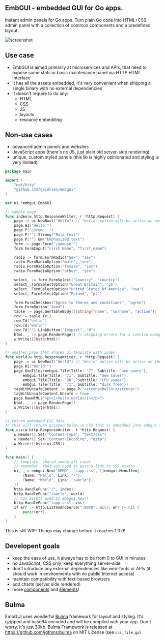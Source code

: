 ## EmbGUI - embedded GUI for Go apps. 

Instant admin panels for Go apps. Turn plain Go code into HTML+CSS admin panel with a collection of common components and a predefined layout.

<img src="https://raw.githubusercontent.com/gsiehien/embgui/master/examples/screenshot.png" alt="screenshot" style="max-width:100%;"></a>

## Use case

* EmbGUI is aimed primarily at microservices and APIs, that need to expose some stats or basic maintenance panel via HTTP HTML interface
* it has all the assets embedded, it's very convenient when shipping a single binary with no external dependencies
* it doesn't require to do any:
	* HTML
	* CSS
	* JS
	* layouts
	* resource embedding

## Non-use cases

* advanced admin panels and websites
* JavaScript apps (there's no JS, just plain old server-side rendering)
* unique, custom styled panels (this lib is highly opinionated and styling is very limited)


```go
package main

import (
	"net/http"
	"github.com/gsiehien/embgui"
)

var ui *embgui.EmbGUI

// sample page
func index(w http.ResponseWriter, r *http.Request) {
	page := ui.NewRoot("Hello") // "Hello" option will be active on navbar
	page.H1("Hello!")
	page.P("Lorem...")
	page.P("").Strong("Bold text")
	page.P("").Em("Emphasized text")
	form := page.Form("/newuser")
	form.FormInput("First Name", "first_name")

	radio := form.FormRadio("Sex", "sex")
	radio.FormRadioOption("male", "sex")
	radio.FormRadioOption("female", "sex")
	radio.FormRadioOption("other", "sex")

	select_ := form.FormSelect("Country", "country")
	select_.FormSelectOption("Great Britain", "gb")
	select_.FormSelectOption("United States Of America", "usa")
	select_.FormSelectOption("Poland", "pl")

	form.FormCheckbox("Agree to therms and conditions", "agree")
	form.FormButton("Send")
	table := page.GenTableBody([]string{"name", "surname", "action"})
	row := table.Tr()
	row.Td("hello")
	row.Td("world")
	row.Td("").LinkButton("Inspect", "#")
	html, _ := page.RenderPage() // skipping errors for a concise example
	w.Write([]byte(html))
}

// another page that shares ui template with index
func world(w http.ResponseWriter, r *http.Request) {
	page := ui.NewRoot("World") // "World" option will be active on the navbar
	page.H1("World!")
	page.GenTiles(embgui.Tile{Title: "7", Subtitle: "new users"},
		embgui.Tile{Title: "71", Subtitle: "new sales"},
		embgui.Tile{Title: "90", Subtitle: "CPU usage"},
		embgui.Tile{Title: "71", Subtitle: "disk free"})	
	tagWithUnsafeContent := page.P("<strong>hello!</strong>")
	tagWithUnsafeContent.Unsafe = true
	page.RawHTML("<p><i>hello world</i></p>")
	html, _ := page.RenderPage()
	w.Write([]byte(html))
}

// return embedded CSS data
// this will return gzipped bulma.io CSS that is embedded into embgui sources
func css(w http.ResponseWriter, r *http.Request) {
	w.Header().Set("Content-Type", "text/css")
	w.Header().Set("Content-Encoding", "gzip")
	w.Write([]byte(ui.CSS)) 
}

func main() {
	// template, shared among all views
	// remember, that you need to pass a link to CSS assets
	ui, _ = embgui.New("DEMO", "/app.css", []embgui.MenuItem{
		{Name: "Hello", Link: "/"},
		{Name: "World", Link: "/world"},
	})
	http.HandleFunc("/", index)
	http.HandleFunc("/world", world)
	// CSS assets used by embgui.New()
	http.HandleFunc("/app.css", css)
	if err := http.ListenAndServe(":8080", nil); err != nil {
		panic(err)
	}
}
```

This is still WIP! Things may change before it reaches 1.0.0!

## Developent goals

* keep the ease of use, it always has to be from 0 to GUI in minutes
* no JavaScript, CSS only, keep everything server-side
* don't introduce any external dependencies like web-fonts or APIs (it should work in environments with no public Internet access)
* maintain compatibility with text-based browsers 
* add charts (server side rendered)
* more [components](https://bulma.io/documentation/components/) and [elements](https://bulma.io/documentation/elements/)! 

## Bulma

EmbGUI uses wonderful [Bulma](https://bulma.io/) framework for layout and styling. It's gzipped and base64 encoded and will be compiled with your app. Don't worry, it's just 30kb.
Bulma Framework is released at https://github.com/jgthms/bulma on MIT License (see `css_file.go`)

